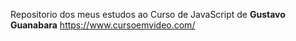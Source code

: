  Repositorio dos meus estudos ao Curso de JavaScript de **Gustavo Guanabara**
https://www.cursoemvideo.com/



